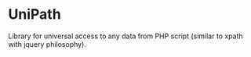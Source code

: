 UniPath
=======

Library for universal access to any data from PHP script (similar to xpath with jquery philosophy).
